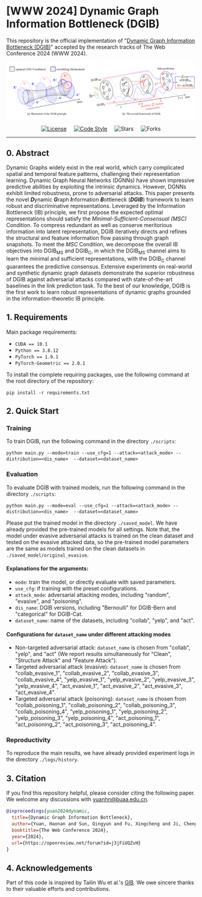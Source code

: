 # [WWW 2024] Dynamic Graph Information Bottleneck (DGIB)

This repository is the official implementation of "[Dynamic Graph Information Bottleneck (DGIB)](https://openreview.net/forum?id=j3jFiUQZvH)" accepted by the research tracks of The Web Conference 2024 (WWW 2024).

[![Black Logo](framework.png)](https://openreview.net/forum?id=j3jFiUQZvH)
<p align="center">
  <a href="https://github.com/RingBDStack/DGIB/blob/main/LICENSE"><img alt="License" src="https://img.shields.io/badge/license-MIT-blue" /></a> &nbsp; &nbsp;
  <a href="https://github.com/ambv/black"><img alt="Code Style" src="https://img.shields.io/badge/code%20style-black-000000.svg" /></a> &nbsp; &nbsp;
  <img src="https://img.shields.io/github/stars/RingBDStack/DGIB?color=yellow&label=Star" alt="Stars" > &nbsp; &nbsp;
  <img src="https://img.shields.io/github/forks/RingBDStack/DGIB?color=blue&label=Fork" alt="Forks" >
</p>

------

## 0. Abstract

Dynamic Graphs widely exist in the real world, which carry complicated spatial and temporal feature patterns, challenging their representation learning. Dynamic Graph Neural Networks (DGNNs) have shown impressive predictive abilities by exploiting the intrinsic dynamics. However, DGNNs exhibit limited robustness, prone to adversarial attacks. This paper presents the novel ***D***ynamic ***G***raph ***I***nformation ***B***ottleneck (***DGIB***) framework to learn robust and discriminative representations. Leveraged by the Information Bottleneck (IB) principle, we first propose the expected optimal representations should satisfy the *Minimal-Sufficient-Consensual (MSC)* Condition. To compress redundant as well as conserve meritorious information into latent representation, DGIB iteratively directs and refines the structural and feature information flow passing through graph snapshots. To meet the *MSC* Condition, we decompose the overall IB objectives into DGIB<sub>MS</sub> and DGIB<sub>C</sub>, in which the DGIB<sub>MS</sub> channel aims to learn the minimal and sufficient representations, with the DGIB<sub>C</sub> channel guarantees the predictive consensus. Extensive experiments on real-world and synthetic dynamic graph datasets demonstrate the superior robustness of DGIB against adversarial attacks compared with state-of-the-art baselines in the link prediction task. To the best of our knowledge, DGIB is the first work to learn robust representations of dynamic graphs grounded in the information-theoretic IB principle.

## 1. Requirements

Main package requirements:

- `CUDA == 10.1`
- `Python == 3.8.12`
- `PyTorch == 1.9.1`
- `PyTorch-Geometric == 2.0.1`

To install the complete requiring packages, use the following command at the root directory of the repository:

```setup
pip install -r requirements.txt
```

## 2. Quick Start

### Training

To train DGIB, run the following command in the directory `./scripts`:

```train
python main.py --mode=train --use_cfg=1 --attack=<attack_mode> --distribution=<dis_name>  --dataset=<dataset_name>
```

### Evaluation

To evaluate DGIB with trained models, run the following command in the directory `./scripts`:

```eval
python main.py --mode=eval --use_cfg=1 --attack=<attack_mode> --distribution=<dis_name>  --dataset=<dataset_name>
```

Please put the trained model in the directory `./saved_model`. We have already provided the pre-trained models for all settings. Note that, the model under evasive adversarial attacks is trained on the clean dataset and tested on the evasive attacked data, so the pre-trained model parameters are the same as models trained on the clean datasets in `./saved_model/original_evasive`.

#### Explanations for the arguments:

- `mode`: train the model, or directly evaluate with saved parameters.
- `use_cfg`: if training with the preset configurations. 
- `attack_mode`: adversarial attacking modes, including "random", "evasive", and "poisoning".
- `dis_name`: DGIB versions, including "Bernoulli" for DGIB-Bern and "categorical" for DGIB-Cat.
- `dataset_name`: name of the datasets, including "collab", "yelp", and "act".

#### Configurations for `dataset_name` under different attacking modes
- Non-targeted adversarial attack: `dataset_name` is chosen from "collab", "yelp", and "act" (We report results simultaneously for "Clean", "Structure Attack" and "Feature Attack").
- Targeted adversarial attack (evasive): `dataset_name` is chosen from "collab_evasive_1", "collab_evasive_2", "collab_evasive_3", "collab_evasive_4", "yelp_evasive_1", "yelp_evasive_2", "yelp_evasive_3", "yelp_evasive_4", "act_evasive_1", "act_evasive_2", "act_evasive_3", "act_evasive_4".
- Targeted adversarial attack (poisoning): `dataset_name` is chosen from "collab_poisoning_1", "collab_poisoning_2", "collab_poisoning_3", "collab_poisoning_4", "yelp_poisoning_1", "yelp_poisoning_2", "yelp_poisoning_3", "yelp_poisoning_4", "act_poisoning_1", "act_poisoning_2", "act_poisoning_3", "act_poisoning_4".

### Reproductivity

To reproduce the main results, we have already provided experiment logs in the directory `./logs/history`. 

## 3. Citation
If you find this repository helpful, please consider citing the following paper. We welcome any discussions with [yuanhn@buaa.edu.cn](mailto:yuanhn@buaa.edu.cn).

```bibtex
@inproceedings{yuan2024dynamic,
  title={Dynamic Graph Information Bottleneck},
  author={Yuan, Haonan and Sun, Qingyun and Fu, Xingcheng and Ji, Cheng and Li, Jianxin},
  booktitle={The Web Conference 2024},
  year={2024},
  url={https://openreview.net/forum?id=j3jFiUQZvH}
}
```

## 4. Acknowledgements

Part of this code is inspired by Tailin Wu et al.'s [GIB](https://github.com/snap-stanford/GIB). We owe sincere thanks to their valuable efforts and contributions.
